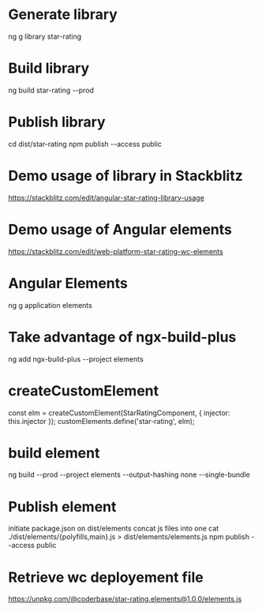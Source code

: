 # Generate library 
ng g library star-rating

# Build library 
ng build star-rating --prod

# Publish library
cd dist/star-rating
npm publish --access public 


# Demo usage of library in Stackblitz
https://stackblitz.com/edit/angular-star-rating-library-usage

# Demo usage of Angular elements
https://stackblitz.com/edit/web-platform-star-rating-wc-elements


# Angular Elements 
ng g application elements

# Take advantage of ngx-build-plus
ng add ngx-build-plus --project elements


# createCustomElement 
const elm = createCustomElement(StarRatingComponent, { injector: this.injector });
customElements.define('star-rating', elm);

# build element
ng build --prod --project elements --output-hashing none --single-bundle

# Publish element
initiate package.json on dist/elements 
concat js files into one 
cat ./dist/elements/{polyfills,main}.js > dist/elements/elements.js
npm publish --access public 

# Retrieve wc deployement file
https://unpkg.com/@coderbase/star-rating.elements@1.0.0/elements.js
